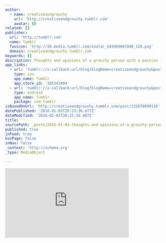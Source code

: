 ```yaml
---
author:
  - name: creativeandgrouchy
    url: 'http://creativeandgrouchy.tumblr.com'
    avatar: {}
related: []
publisher:
  url: 'http://tumblr.com'
  name: Tumblr
  favicon: 'http://38.media.tumblr.com/avatar_583db90070d8_128.png'
  domain: creativeandgrouchy.tumblr.com
keywords: []
description: Thoughts and opinions of a grouchy person with a passion for all things creative.
app_links:
  - url: 'tumblr://x-callback-url/blog?blogName=creativeandgrouchy&postID=132878099116'
    type: ios
    app_name: Tumblr
    app_store_id: '305343404'
  - url: 'tumblr://x-callback-url/blog?blogName=creativeandgrouchy&postID=132878099116'
    type: android
    app_name: Tumblr
    package: com.tumblr
isBasedOnUrl: 'http://creativeandgrouchy.tumblr.com/post/132878099116'
datePublished: '2016-01-03T20:23:36.677Z'
dateModified: '2016-01-03T20:21:16.487Z'
title: ''
sourcePath: _posts/2016-01-03-thoughts-and-opinions-of-a-grouchy-person-with-a-passion-for.md
published: true
inFeed: true
hasPage: false
inNav: false
_context: 'http://schema.org'
_type: MediaObject

---
```

<iframe src="http://cdn.embedly.com/widgets/media.html?src=https%3A%2F%2Fwww.youtube.com%2Fembed%2FessNmNOrQto%3Ffeature%3Doembed%26enablejsapi%3D1%26origin%3Dhttp%3A%2F%2Fsafe.txmblr.com%26wmode%3Dopaque&amp;url=http%3A%2F%2Fcreativeandgrouchy.tumblr.com%2Fpost%2F132878099116&amp;image=https%3A%2F%2Fi.ytimg.com%2Fvi%2FessNmNOrQto%2Fhqdefault.jpg&amp;key=b7d04c9b404c499eba89ee7072e1c4f7&amp;type=text%2Fhtml&amp;schema=tumblr" width="400" height="225" scrolling="no" frameborder="0" allowfullscreen="allowfullscreen" style=""></iframe>